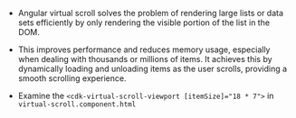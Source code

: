 - Angular virtual scroll solves the problem of rendering large lists or data sets efficiently by only rendering the visible portion of the list in the DOM. 

- This improves performance and reduces memory usage, especially when dealing with thousands or millions of items. It achieves this by dynamically loading and unloading items as the user scrolls, providing a smooth scrolling experience.

- Examine the `<cdk-virtual-scroll-viewport [itemSize]="18 * 7">` in `virtual-scroll.component.html`